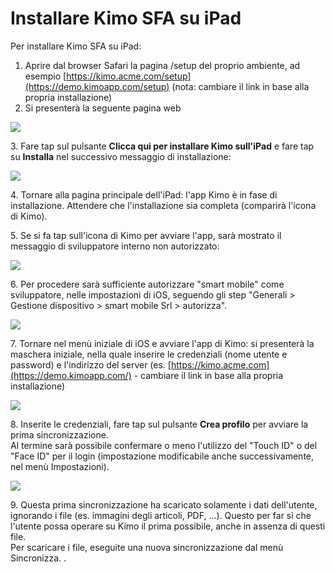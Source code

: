 # Installare Kimo SFA su iPad

Per installare Kimo SFA su iPad:

1. Aprire dal browser Safari la pagina /setup del proprio ambiente, ad esempio  [https://kimo.acme.com/setup](https://demo.kimoapp.com/setup) (nota: cambiare il link in base alla propria installazione)
2. Si presenterà la seguente pagina web&#x20;

![](../.gitbook/assets/sfadownload.png)

3\. Fare tap sul pulsante **Clicca qui per installare Kimo sull'iPad** e fare tap su **Installa** nel successivo messaggio di installazione:

![](<../.gitbook/assets/image (30).png>)

4\.  Tornare alla pagina principale dell'iPad: l'app Kimo è in fase di installazione. Attendere che l'installazione sia completa (comparirà l'icona di Kimo).&#x20;

5\.  Se si fa tap sull'icona di Kimo per avviare l'app, sarà mostrato il messaggio di sviluppatore interno non autorizzato:

![](<../.gitbook/assets/image (19).png>)

6\. Per procedere sarà sufficiente autorizzare "smart mobile" come sviluppatore, nelle impostazioni di iOS, seguendo gli step "Generali > Gestione dispositivo > smart mobile Srl > autorizza".

![](<../.gitbook/assets/image (7).png>)

7\.  Tornare nel menù iniziale di iOS e avviare l'app di Kimo: si presenterà la maschera iniziale, nella quale inserire le credenziali (nome utente e password) e l'indirizzo del server (es. [https://kimo.acme.com](https://demo.kimoapp.com/)  - cambiare il link in base alla propria installazione)

![](<../.gitbook/assets/image (35).png>)

8\.  Inserite le credenziali, fare tap sul pulsante **Crea profilo** per avviare la prima sincronizzazione.\
Al termine sarà possibile confermare o meno l'utilizzo del "Touch ID" o del "Face ID" per il login (impostazione modificabile anche successivamente, nel menù Impostazioni).

![](<../.gitbook/assets/image (10).png>)

9\. Questa prima sincronizzazione ha scaricato solamente i dati dell'utente, ignorando i file (es. immagini degli articoli, PDF, ...). Questo per far sì che l'utente possa operare su Kimo il prima possibile, anche in assenza di questi file.\
Per scaricare i file, eseguite una nuova sincronizzazione dal menù Sincronizza.
.